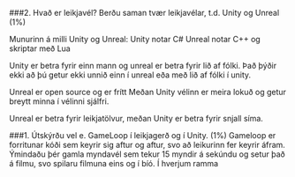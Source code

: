 ###2.	Hvað er leikjavél? Berðu saman tvær leikjavélar, t.d. Unity og Unreal (1%)

Munurinn á milli Unity og Unreal:
Unity notar C#  Unreal notar C++ og skriptar með Lua

Unity er betra fyrir einn mann og unreal er betra fyrir lið af fólki.
Það þýðir ekki að þú getur ekki unnið einn í unreal eða með lið af fólki í unity.

Unreal er open source og er frítt Meðan Unity vélinn er meira lokuð og getur breytt minna í vélinni sjálfri.

Unreal er betra fyrir leikjatölvur, meðan Unity er betra fyrir snjall síma.

###1.	Útskýrðu vel e. GameLoop í leikjagerð og í Unity. (1%)
Gameloop er forritunar kóði sem keyrir sig aftur og aftur, svo að leikurinn fer keyrir áfram.
Ýmindaðu þér gamla myndavél sem tekur 15 myndir á sekúndu og setur það á filmu, svo spilaru filmuna eins og í bíó.
Í hverjum ramma 
